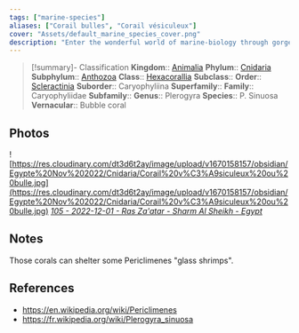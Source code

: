 ```yaml
---
tags: ["marine-species"]
aliases: ["Corail bulles", "Corail vésiculeux"]
cover: "Assets/default_marine_species_cover.png"
description: "Enter the wonderful world of marine-biology through gorgeous underwater pictures of marine animals."
---
```

> [!summary]- Classification
**Kingdom**:: [Animalia](Animalia.md)
**Phylum**:: [Cnidaria](Cnidaria.md)
**Subphylum**:: [Anthozoa](Anthozoa.md)
**Class**:: [Hexacorallia](Hexacorallia.md)
**Subclass**:: 
**Order**:: [Scleractinia](Scleractinia.md)
**Suborder**:: Caryophyliina
**Superfamily**::
**Family**:: Caryophyliidae
**Subfamily**::
**Genus**:: Plerogyra
**Species**:: P. Sinuosa
**Vernacular**:: Bubble coral

## Photos
![https://res.cloudinary.com/dt3d6t2ay/image/upload/v1670158157/obsidian/Egypte%20Nov%202022/Cnidaria/Corail%20v%C3%A9siculeux%20ou%20bulle.jpg](https://res.cloudinary.com/dt3d6t2ay/image/upload/v1670158157/obsidian/Egypte%20Nov%202022/Cnidaria/Corail%20v%C3%A9siculeux%20ou%20bulle.jpg)
*[105 - 2022-12-01 - Ras Za'atar - Sharm Al Sheikh - Egypt](105%20-%202022-12-01%20-%20Ras%20Za'atar%20-%20Sharm%20Al%20Sheikh%20-%20Egypt.md)*

## Notes
Those corals can shelter some Periclimenes "glass shrimps". 

## References
- https://en.wikipedia.org/wiki/Periclimenes
- https://fr.wikipedia.org/wiki/Plerogyra_sinuosa